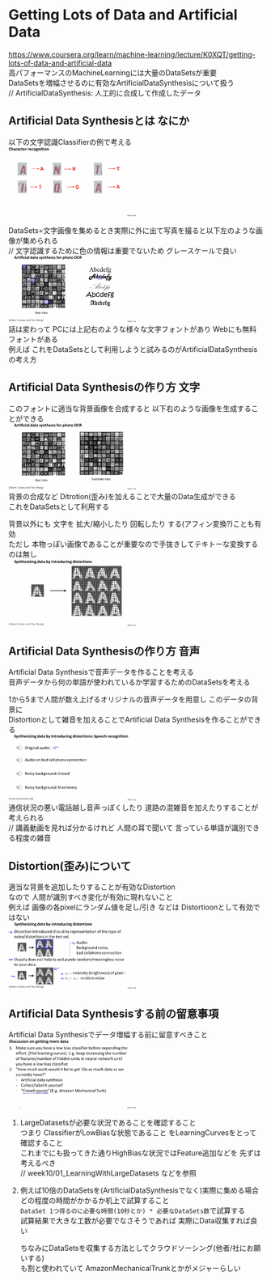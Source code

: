 # Getting Lots of Data and Artificial Data
https://www.coursera.org/learn/machine-learning/lecture/K0XQT/getting-lots-of-data-and-artificial-data  
高パフォーマンスのMachineLearningには大量のDataSetsが重要  
DataSetsを増幅させるのに有効なArtificialDataSynthesisについて扱う  
// ArtificialDataSynthesis: 人工的に合成して作成したデータ  

## Artificial Data Synthesisとは なにか
以下の文字認識Classifierの例で考える  
<img src="../../img/11_03_character_recognition.png" width=50% >  

DataSets=文字画像を集めるとき実際に外に出て写真を撮ると以下左のような画像が集められる  
// 文字認識するために色の情報は重要でないため グレースケールで良い  
<img src="../../img/11_03_artificial_data_synthesis_for_photo_ocr.png" width=50% >  
話は変わって PCには上記右のような様々な文字フォントがあり Webにも無料フォントがある  
例えば これをDataSetsとして利用しようと試みるのがArtificialDataSynthesisの考え方  

## Artificial Data Synthesisの作り方 文字
このフォントに適当な背景画像を合成すると 以下右のような画像を生成することができる  
<img src="../../img/11_03_artificial_data_synthesis_for_photo_ocr_synthetic_data.png" width=50% >  
背景の合成など Ditrotion(歪み)を加えることで大量のData生成ができる  
これをDataSetsとして利用する  

背景以外にも 文字を 拡大/縮小したり 回転したり する(アフィン変換?)ことも有効  
ただし 本物っぽい画像であることが重要なので手抜きしてテキトーな変換するのは無し  
<img src="../../img/11_03_synthesizing_data_by_introducing_distortions.png" width=50% >  

## Artificial Data Synthesisの作り方 音声
Artificial Data Synthesisで音声データを作ることを考える  
音声データから何の単語が使われているか学習するためのDataSetsを考える  

1から5まで人間が数え上げるオリジナルの音声データを用意し このデータの背景に  
Distortionとして雑音を加えることでArtificial Data Synthesisを作ることができる   
<img src="../../img/11_03_synthesizing_data_by_introducing_distortions_speech_recognition.png" width=50% >  
通信状況の悪い電話越し音声っぽくしたり 道路の混雑音を加えたりすることが考えられる  
// 講義動画を見れば分かるけれど 人間の耳で聞いて 言っている単語が識別できる程度の雑音  

## Distortion(歪み)について
適当な背景を追加したりすることが有効なDistortion  
なので 人間が識別すべき変化が有効に現れないこと  
例えば 画像の各pixelにランダム値を足し/引き などは Distortioonとして有効ではない     
<img src="../../img/11_03_synthesizing_data_by_introducing_distortions_summary.png" width=50% >  

## Artificial Data Synthesisする前の留意事項
Artificial Data Synthesisでデータ増幅する前に留意すべきこと  
<img src="../../img/11_03_discussion_on_getting_more_data.png" width=50% >  
1. LargeDatasetsが必要な状況であることを確認すること  
	つまり ClassifierがLowBiasな状態であること をLearningCurvesをとって確認すること  
	これまでにも扱ってきた通りHighBiasな状況ではFeature追加などを 先ずは考えるべき  
	// week10/01_LearningWithLargeDatasets などを参照  
1. 例えば10倍のDataSetsを(ArtificialDataSynthesisでなく)実際に集める場合  
	どの程度の時間がかかるか机上で試算すること  
	`DataSet 1つ得るのに必要な時間(10秒とか) * 必要なDataSets数`で試算する  
	試算結果で大きな工数が必要でなさそうであれば 実際にData収集すれば良い  

	ちなみにDataSetsを収集する方法としてクラウドソーシング(他者/社にお願いする)  
	も割と使われていて AmazonMechanicalTrunkとかがメジャーらしい  

